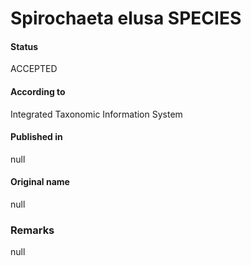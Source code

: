 Spirochaeta elusa SPECIES
=======

#### Status
ACCEPTED

#### According to
Integrated Taxonomic Information System

#### Published in
null

#### Original name
null

### Remarks
null
